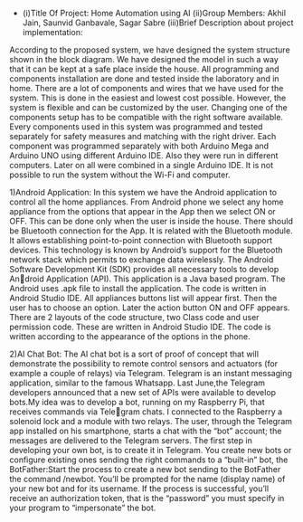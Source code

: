 - (i)Title Of Project: Home Automation using AI
(ii)Group Members: Akhil Jain, Saunvid Ganbavale, Sagar Sabre
(iii)Brief Description about project implementation:

According to the proposed system, we have designed the system structure shown in the block diagram. We have designed the model in such a way that it can be kept at a safe place inside the house. All programming and components installation are done and tested inside the laboratory and in home. There are a lot of components and wires that we have used for the system. This is done in the easiest and lowest cost possible. However, the system is flexible and can be customized by the user. Changing one of the components setup has to be compatible with the right software available. Every components used in this system was programmed and tested separately for safety measures and matching with the right driver. Each component was programmed separately with both Arduino Mega and Arduino UNO using different Arduino IDE. Also they were run in different computers. Later on all were combined in a single Arduino IDE. It is not possible to run the system without the Wi-Fi and computer.

1)Android Application:
In this system we have the Android application to control all the home appliances.  From Android phone we select any home appliance from the options that appear in the App then we select ON or OFF. 
This can be done only when the user is inside the house. There should be Bluetooth connection for the App. It is related with the Bluetooth module. It allows establishing point-to-point connection with Bluetooth support devices. 
This technology is known by Android’s support for the Bluetooth network stack which permits to exchange data wirelessly.
The Android Software Development Kit (SDK) provides all necessary tools to develop Android Application (API). 
This application is a Java based program. The Android uses .apk file to install the application. The code is written in Android Studio IDE. All appliances buttons list will appear first. 
Then the user has to choose an option. Later the action button ON and OFF appears. There are 2 layouts of the code structure, two Class code and user
permission code. These are written in Android Studio IDE. The code is written according to the appearance of the options in the phone.

2)AI Chat Bot:
The AI chat bot is a sort of proof of concept that will demonstrate the possibility to remote control sensors and actuators (for example a couple of relays) via Telegram.
Telegram is an instant messaging application, similar to the famous Whatsapp. Last June,the Telegram developers announced that a new set of APIs were available to develop bots.My
idea was to develop a bot, running on my Raspberry Pi, that receives commands via Telegram chats. I connected to the Raspberry a solenoid lock and a module with two relays.
The user, through the Telegram app installed on his smartphone, starts a chat with the “bot” account; the messages are delivered to the Telegram servers.
The first step in developing your own bot, is to create it in Telegram. You create new bots or configure existing ones sending the right commands to a “built-in” bot, 
the BotFather:Start the process to create a new bot sending to the BotFather the command /newbot. You’ll be prompted for the name (display name) of your new bot and for its username.
If the process is successful, you’ll receive an authorization token, that is the “password” you must specify in your program to “impersonate” the bot.
